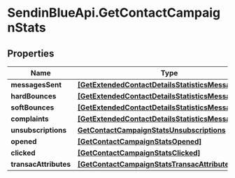 # SendinBlueApi.GetContactCampaignStats

## Properties
Name | Type | Description | Notes
------------ | ------------- | ------------- | -------------
**messagesSent** | [**[GetExtendedContactDetailsStatisticsMessagesSent]**](GetExtendedContactDetailsStatisticsMessagesSent.md) |  | [optional] 
**hardBounces** | [**[GetExtendedContactDetailsStatisticsMessagesSent]**](GetExtendedContactDetailsStatisticsMessagesSent.md) |  | [optional] 
**softBounces** | [**[GetExtendedContactDetailsStatisticsMessagesSent]**](GetExtendedContactDetailsStatisticsMessagesSent.md) |  | [optional] 
**complaints** | [**[GetExtendedContactDetailsStatisticsMessagesSent]**](GetExtendedContactDetailsStatisticsMessagesSent.md) |  | [optional] 
**unsubscriptions** | [**GetContactCampaignStatsUnsubscriptions**](GetContactCampaignStatsUnsubscriptions.md) |  | [optional] 
**opened** | [**[GetContactCampaignStatsOpened]**](GetContactCampaignStatsOpened.md) |  | [optional] 
**clicked** | [**[GetContactCampaignStatsClicked]**](GetContactCampaignStatsClicked.md) |  | [optional] 
**transacAttributes** | [**[GetContactCampaignStatsTransacAttributes]**](GetContactCampaignStatsTransacAttributes.md) |  | [optional] 


